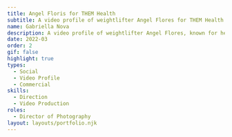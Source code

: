 ```yaml
---
title: Angel Floris for THEM Health
subtitle: A video profile of weightlifter Angel Flores for THEM Health
name: Gabriella Nova
description: A video profile of weightlifter Angel Flores, known for her sports advocacy and appearance in Queer Eye Season 6. 
date: 2022-03
order: 2
gif: false
highlight: true
types:
  - Social
  - Video Profile
  - Commercial
skills:
  - Direction
  - Video Production
roles:
  - Director of Photography
layout: layouts/portfolio.njk
---
```


